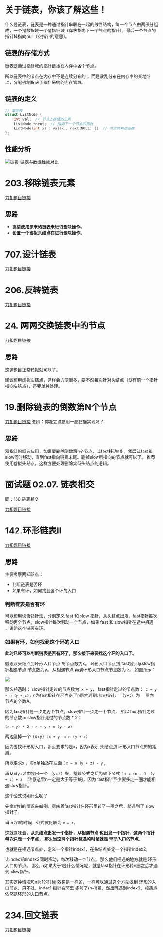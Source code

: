 # 关于链表，你该了解这些！

什么是链表，链表是一种通过指针串联在一起的线性结构，每一个节点由两部分组成，一个是数据域一个是指针域（存放指向下一个节点的指针），最后一个节点的指针域指向null（空指针的意思）。
## 链表的存储方式
链表是通过指针域的指针链接在内存中各个节点。

所以链表中的节点在内存中不是连续分布的 ，而是散乱分布在内存中的某地址上，分配机制取决于操作系统的内存管理。
## 链表的定义
```cpp
// 单链表
struct ListNode {
    int val;  // 节点上存储的元素
    ListNode *next;  // 指向下一个节点的指针
    ListNode(int x) : val(x), next(NULL) {}  // 节点的构造函数
};
```
## 性能分析

![链表-链表与数据性能对比](https://code-thinking-1253855093.file.myqcloud.com/pics/20200806195200276.png)

# 203.移除链表元素

[力扣题目链接](https://leetcode.cn/problems/remove-linked-list-elements/)

## 思路
* **直接使用原来的链表来进行删除操作。**
* **设置一个虚拟头结点在进行删除操作。**

# 707.设计链表

[力扣题目链接](https://leetcode.cn/problems/design-linked-list/)

# 206.反转链表

[力扣题目链接](https://leetcode.cn/problems/reverse-linked-list/)

# 24. 两两交换链表中的节点

[力扣题目链接](https://leetcode.cn/problems/swap-nodes-in-pairs/)
## 思路

这道题目正常模拟就可以了。

建议使用虚拟头结点，这样会方便很多，要不然每次针对头结点（没有前一个指针指向头结点），还要单独处理。

# 19.删除链表的倒数第N个节点

[力扣题目链接](https://leetcode.cn/problems/remove-nth-node-from-end-of-list/)
进阶：你能尝试使用一趟扫描实现吗？
## 思路


双指针的经典应用，如果要删除倒数第n个节点，让fast移动n步，然后让fast和slow同时移动，直到fast指向链表末尾。删掉slow所指向的节点就可以了。
推荐使用虚拟头结点，这样方便处理删除实际头结点的逻辑。


# 面试题 02.07. 链表相交 

同：160.链表相交

[力扣题目链接](https://leetcode.cn/problems/intersection-of-two-linked-lists-lcci/)
# 142.环形链表II

[力扣题目链接](https://leetcode.cn/problems/linked-list-cycle-ii/)

## 思路

主要考察两知识点：

* 判断链表是否环
* 如果有环，如何找到这个环的入口
### 判断链表是否有环

可以使用快慢指针法，分别定义 fast 和 slow 指针，从头结点出发，fast指针每次移动两个节点，slow指针每次移动一个节点，如果 fast 和 slow指针在途中相遇 ，说明这个链表有环。


### 如果有环，如何找到这个环的入口

**此时已经可以判断链表是否有环了，那么接下来要找这个环的入口了。**

假设从头结点到环形入口节点 的节点数为x。
环形入口节点到 fast指针与slow指针相遇节点 节点数为y。
从相遇节点  再到环形入口节点节点数为 z。 如图所示：

![](https://code-thinking-1253855093.file.myqcloud.com/pics/20220925103433.png)

那么相遇时：
slow指针走过的节点数为: `x + y`，
fast指针走过的节点数：` x + y + n (y + z)`，n为fast指针在环内走了n圈才遇到slow指针， （y+z）为 一圈内节点的个数A。

因为fast指针是一步走两个节点，slow指针一步走一个节点， 所以 fast指针走过的节点数 = slow指针走过的节点数 * 2：

`(x + y) * 2 = x + y + n (y + z)`

两边消掉一个（x+y）: `x + y  = n (y + z) `

因为要找环形的入口，那么要求的是x，因为x表示 头结点到 环形入口节点的的距离。

所以要求x ，将x单独放在左面：`x = n (y + z) - y` ,

再从n(y+z)中提出一个 （y+z）来，整理公式之后为如下公式：`x = (n - 1) (y + z) + z  ` 注意这里n一定是大于等于1的，因为 fast指针至少要多走一圈才能相遇slow指针。

这个公式说明什么呢？

先拿n为1的情况来举例，意味着fast指针在环形里转了一圈之后，就遇到了 slow指针了。

当 n为1的时候，公式就化解为 `x = z`，

这就意味着，**从头结点出发一个指针，从相遇节点 也出发一个指针，这两个指针每次只走一个节点， 那么当这两个指针相遇的时候就是 环形入口的节点**。


也就是在相遇节点处，定义一个指针index1，在头结点处定一个指针index2。

让index1和index2同时移动，每次移动一个节点， 那么他们相遇的地方就是 环形入口的节点。
那么 n如果大于1是什么情况呢，就是fast指针在环形转n圈之后才遇到 slow指针。

其实这种情况和n为1的时候 效果是一样的，一样可以通过这个方法找到 环形的入口节点，只不过，index1 指针在环里 多转了(n-1)圈，然后再遇到index2，相遇点依然是环形的入口节点。
# 234.回文链表

[力扣题目链接](https://leetcode.cn/problems/palindrome-linked-list/)

